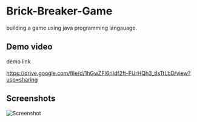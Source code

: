 
# Brick-Breaker-Game

building a  game using java programming langauage.
## Demo video

 demo link

https://drive.google.com/file/d/1hGwZFI6riIdf2ft-FUrHQh3_tIsTtLbD/view?usp=sharing


## Screenshots

![ Screenshot](https://drive.google.com/file/d/1mpC8ueAUwm40wfQySX0qzGGV7yzxNU_7/view?usp=sharing)

  